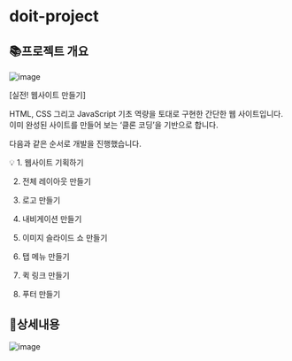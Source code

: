 # doit-project

## 📚**프로젝트 개요**

![image](https://github.com/hyeonjinan096/doit-project/assets/107539614/1019a66e-39ca-4805-bcfb-1fa8b8c8092f)

[실전! 웹사이트 만들기]

HTML, CSS 그리고 JavaScript 기초 역량을 토대로 구현한 간단한 웹 사이트입니다. 이미 완성된 사이트를 만들어 보는 ‘클론 코딩’을 기반으로 합니다.

다음과 같은 순서로 개발을 진행했습니다.

💡 1. 웹사이트 기획하기 

2. 전체 레이아웃 만들기

3. 로고 만들기

4. 내비게이션 만들기

5. 이미지 슬라이드 쇼 만들기

6. 탭 메뉴 만들기

7. 퀵 링크 만들기

8. 푸터 만들기

   


## 📱상세내용

![image](https://github.com/hyeonjinan096/doit-project/assets/107539614/60e2575b-eabc-4955-b80d-613e1284e0da)
